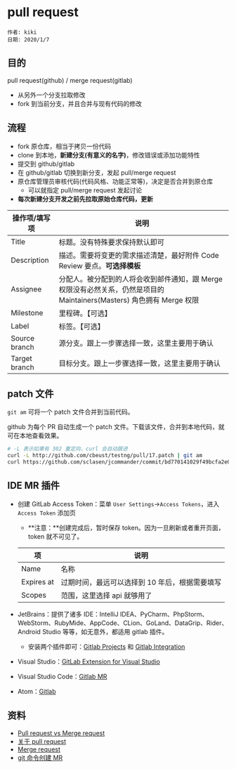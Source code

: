 # pull request

```text
作者: kiki
日期: 2020/1/7
```

## 目的

pull request(github) / merge request(gitlab)

- 从另外一个分支拉取修改
- fork 到当前分支，并且合并与现有代码的修改

## 流程

- fork 原仓库，相当于拷贝一份代码
- clone 到本地，**新建分支(有意义的名字)**，修改错误或添加功能特性
- 提交到 github/gitlab
- 在 github/gitlab 切换到新分支，发起 pull/merge request
- 原仓库管理员审核代码(代码风格、功能正常等)，决定是否合并到原仓库
  - 可以就指定 pull/merge request 发起讨论
- **每次新建分支开发之前先拉取原始仓库代码，更新**

| 操作项/填写项 | 说明 |
| --- | --- |
| Title | 标题。没有特殊要求保持默认即可 |
| Description | 描述。需要将变更的需求描述清楚，最好附件 Code Review 要点。**可选择模板** |
| Assignee | 分配人。被分配到的人将会收到邮件通知，跟 Merge 权限没有必然关系，仍然是项目的 Maintainers(Masters) 角色拥有 Merge 权限 |
| Milestone | 里程碑。【可选】 |
| Label | 标签。【可选】 |
| Source branch | 源分支。跟上一步骤选择一致，这里主要用于确认 |
| Target branch | 目标分支。跟上一步骤选择一致，这里主要用于确认 |

## patch 文件

`git am` 可将一个 patch 文件合并到当前代码。

github 为每个 PR 自动生成一个 patch 文件。下载该文件，合并到本地代码，就可在本地查看效果。

```sh
# -L 表示如果有 302 重定向，curl 会自动跟进
curl -L http://github.com/cbeust/testng/pull/17.patch | git am
curl https://github.com/sclasen/jcommander/commit/bd770141029f49bcfa2e0d6e6e6282b531e69179.patch | git am
```

## IDE MR 插件

- 创建 GitLab Access Token：菜单 `User Settings`->`Access Tokens`，进入 `Access Token` 添加页
  - **注意：**创建完成后，暂时保存 token。因为一旦刷新或者重开页面，token 就不可见了。

  | 项 | 说明 |
  | --- | ---- |
  | Name | 名称 |
  | Expires at | 过期时间，最远可以选择到 10 年后，根据需要填写 |
  | Scopes | 范围，这里选择 api 就够用了 |

- JetBrains：提供了诸多 IDE：IntelliJ IDEA、PyCharm、PhpStorm、WebStorm、RubyMide、AppCode、CLion、GoLand、DataGrip、Rider、Android Studio 等等，如无意外，都适用 gitlab 插件。
  - 安装两个插件即可：[Gitlab Projects](https://plugins.jetbrains.com/plugin/7975-gitlab-projects) 和 [Gitlab Integration](https://plugins.jetbrains.com/plugin/7319-gitlab-integration)
- Visual Studio：[GitLab Extension for Visual Studio](https://marketplace.visualstudio.com/items?itemName=MysticBoy.GitLabExtensionforVisualStudio)
- Visual Studio Code：[Gitlab MR](https://marketplace.visualstudio.com/items?itemName=jasonn-porch.gitlab-mr)
- Atom：[Gitlab](https://atom.io/packages/gitlab)

## 资料

- [Pull request vs Merge request](https://stackoverflow.com/questions/22199432/pull-request-vs-merge-request)
- [关于 pull request](https://help.github.com/en/github/collaborating-with-issues-and-pull-requests/about-pull-requests)
- [Merge request](http://192.168.1.36/help/user/project/merge_requests/index.md)
- [git 命令创建 MR](http://192.168.1.36/help/user/project/merge_requests/index.md#git-push-options)
